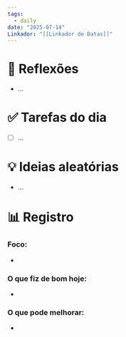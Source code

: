 ```yaml
---
tags:
  - daily
date: "2025-07-14"
Linkador: "[[Linkador de Datas]]"
---
```


# 🧠 Reflexões
- ...

# ✅ Tarefas do dia
- [ ] ...

# 💡 Ideias aleatórias
- ...

# 📊 Registro

### Foco:
- 

### O que fiz de bom hoje:
- 

### O que pode melhorar:
- 